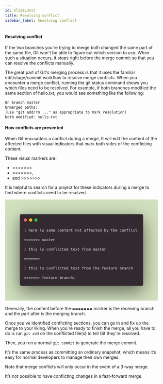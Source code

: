 ```yaml
---
id: slide13ccc
title: Resolving conflict
sidebar_label: Resolving conflict
---
```



#### Resolving conflict

If the two branches you're trying to merge both changed the same part of the same file, Git won't be able to figure out which version to use. When such a situation occurs, it stops right before the merge commit so that you can resolve the conflicts manually.

The great part of Git's merging process is that it uses the familiar edit/stage/commit workflow to resolve merge conflicts. When you encounter a merge conflict, running the git status command shows you which files need to be resolved. For example, if both branches modified the same section of hello.txt, you would see something like the following:


```
On branch master
Unmerged paths:
(use "git add/rm ..." as appropriate to mark resolution)
both modified: hello.txt
```


#### How conflicts are presented

When Git encounters a conflict during a merge, It will edit the content of the affected files with visual indicators that mark both sides of the conflicting content.

These visual markers are:
- <<<<<<<
- =======,
- and >>>>>>>

It is helpful to search for a project for these indicators during a merge to find where conflicts need to be resolved.




![xxx](https://raw.githubusercontent.com/ChickenKyiv/awesome-git-article/master/img/merge/git-merge-conflict.png)


Generally, the content before the **=======** marker is the receiving branch and the part after is the merging branch.

Once you've identified conflicting sections, you can go in and fix up the merge to your liking. When you're ready to finish the merge, all you have to do is run `git add` on the conflicted file(s) to tell Git they're resolved.

Then, you run a normal `git commit` to generate the merge commit.

It’s the same process as committing an ordinary snapshot, which means it’s easy for normal developers to manage their own merges.

Note that merge conflicts will only occur in the event of a 3-way merge.

It’s not possible to have conflicting changes in a fast-forward merge.
